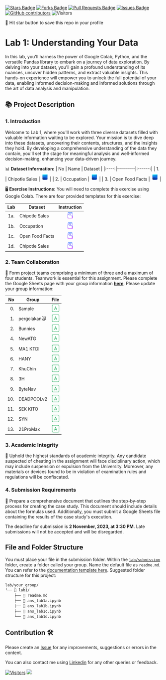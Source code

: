 <a href="https://github.com/drshahizan/HPDP/stargazers"><img src="https://img.shields.io/github/stars/drshahizan/HPDP" alt="Stars Badge"/></a>
<a href="https://github.com/drshahizan/HPDP/network/members"><img src="https://img.shields.io/github/forks/drshahizan/HPDP" alt="Forks Badge"/></a>
<a href="https://github.com/drshahizan/HPDP/pulls"><img src="https://img.shields.io/github/issues-pr/drshahizan/HPDP" alt="Pull Requests Badge"/></a>
<a href="https://github.com/drshahizan/HPDP/issues"><img src="https://img.shields.io/github/issues/drshahizan/HPDP" alt="Issues Badge"/></a>
<a href="https://github.com/drshahizan/HPDP/graphs/contributors"><img alt="GitHub contributors" src="https://img.shields.io/github/contributors/drshahizan/HPDP?color=2b9348"></a>
![Visitors](https://api.visitorbadge.io/api/visitors?path=https%3A%2F%2Fgithub.com%2Fdrshahizan%2FHPDP&labelColor=%23d9e3f0&countColor=%23697689&style=flat)

🌟 Hit star button to save this repo in your profile

# Lab 1: Understanding Your Data

In this lab, you'll harness the power of Google Colab, Python, and the versatile Pandas library to embark on a journey of data exploration. By delving into your dataset, you'll gain a profound understanding of its nuances, uncover hidden patterns, and extract valuable insights. This hands-on experience will empower you to unlock the full potential of your data, enabling informed decision-making and informed solutions through the art of data analysis and manipulation.

## 📚 Project Description

### 1. Introduction
Welcome to Lab 1, where you'll work with three diverse datasets filled with valuable information waiting to be explored. Your mission is to dive deep into these datasets, uncovering their contents, structures, and the insights they hold. By developing a comprehensive understanding of the data they contain, you'll set the stage for meaningful analysis and well-informed decision-making, enhancing your data-driven journey.

📊 **Dataset Information:**
| No | Name  | Dataset |
|:----:|---------|:------:|
| 1.  | Chipotle Sales | <a href="https://raw.githubusercontent.com/drshahizan/dataset/main/pandas/chipotle.tsv" ><img src="../images/dataset.png" width="24px" height="24px"></a> |
| 2.  | Occupation |  <a href="https://raw.githubusercontent.com/drshahizan/dataset/main/pandas/u.user" ><img src="../images/dataset.png" width="24px" height="24px"></a> |
| 3.  | Open Food Facts | <a href="https://www.kaggle.com/datasets/openfoodfacts/world-food-facts/data" ><img src="../images/dataset.png" width="24px" height="24px"></a> |

🖥️ **Exercise Instructions:**
You will need to complete this exercise using Google Colab. There are four provided templates for this exercise:

| Lab | Dataset  | Instruction |
|:----:|---------|:------:|
| 1a.  | Chipotle Sales | <a href="lab1a.ipynb" ><img src="../images/document.png" width="24px" height="24px"></a> |
| 1b.  | Occupation |  <a href="lab1b.ipynb" ><img src="../images/document.png" width="24px" height="24px"></a> |
| 1c.  | Open Food Facts | <a href="lab1c.ipynb" ><img src="../images/document.png" width="24px" height="24px"></a> |
| 1d.  | Chipotle Sales| <a href="lab1d.ipynb" ><img src="../images/document.png" width="24px" height="24px"></a> |

### 2. Team Collaboration
🚀 Form project teams comprising a minimum of three and a maximum of four students. Teamwork is essential for this assignment. Please complete the Google Sheets page with your group information [**here**](https://docs.google.com/spreadsheets/d/1vLDgDAu2ai9rAOIKUfE1xUfTEvK2ikpXJ_1F-Xqtk_c/edit#gid=305100254). Please update your group information:

| No | Group |  File |
| -----: |  ------ | :-----: | 
| 0. | Sample  |  <a href="submission/Sample/readme.md" ><img src="../images/answer.png" width="24px" height="24px" ></a> | 
| 1. | pergolakan🙀 |  <a href="submission/pergolakan/readme.md" ><img src="../images/answer.png" width="24px" height="24px" ></a> |
| 2. | Bunnies |  <a href="submission/bunnies/readme.md" ><img src="../images/answer.png" width="24px" height="24px" ></a> |  
| 4. | NewATG  |  <a href="submission/NewATG/readme.md" ><img src="../images/answer.png" width="24px" height="24px" ></a> | 
| 5. | MA1 KTDI  |  <a href="submission/MA1 KTDI/lab1/readme.md" ><img src="../images/answer.png" width="24px" height="24px" ></a> | 
| 6. | HANY  |  <a href="submission/HANY/readme.md" ><img src="../images/answer.png" width="24px" height="24px" ></a> |
| 7. | KhuChin  |  <a href="submission/KhuChin/readme.md" ><img src="../images/answer.png" width="24px" height="24px" ></a> | 
| 8. | 3H  |  <a href="submission/3H/readme.md" ><img src="../images/answer.png" width="24px" height="24px" ></a> | 
| 9. | ByteNav |  <a href="submission/ByteNav/readme.md" ><img src="../images/answer.png" width="24px" height="24px" ></a> |
| 10. | DEADPOOLv2 |  <a href="submission/DEADPOOLv2/readme.md" ><img src="../images/answer.png" width="24px" height="24px" ></a> |
| 11. | SEK KITO |  <a href="submission/SEK KITO/readme.md" ><img src="../images/answer.png" width="24px" height="24px" ></a> |
| 12. | SYN |  <a href="submission/SYN/readme.md" ><img src="../images/answer.png" width="24px" height="24px" ></a> |
| 13. | 21ProMax |  <a href="submission/21ProMax/readme.md" ><img src="../images/answer.png" width="24px" height="24px" ></a> |
### 3. Academic Integrity
🚫 Uphold the highest standards of academic integrity. Any candidate suspected of cheating in the assignment will face disciplinary action, which may include suspension or expulsion from the University. Moreover, any materials or devices found to be in violation of examination rules and regulations will be confiscated.

### 4. Submission Requirements
📝 Prepare a comprehensive document that outlines the step-by-step process for creating the case study. This document should include details about the formulas used. Additionally, you must submit a Google Sheets file containing the results of the case study's execution.

The deadline for submission is **2 November, 2023, at 3:30 PM**. Late submissions will not be accepted and will be disregarded.

## File and Folder Structure 

You must place your file in the submission folder. Within the [`lab/submission`](./submission) folder, create a folder called your group. Name the default file as `readme.md`. You can refer to the [documentation template here](./submission/Sample/readme.md). Suggested folder structure for this project:

```html
lab/your_group/
└── 📁 lab1/
    ├── 📄 readme.md
    ├── 📄 ans_lab1a.ipynb
    ├── 📄 ans_lab1b.ipynb
    ├── 📄 ans_lab1c.ipynb
    └── 📄 ans_lab1d.ipynb
```

## Contribution 🛠️
Please create an [Issue](https://github.com/drshahizan/HPDP/issues) for any improvements, suggestions or errors in the content.

You can also contact me using [Linkedin](https://www.linkedin.com/in/drshahizan/) for any other queries or feedback.

[![Visitors](https://api.visitorbadge.io/api/visitors?path=https%3A%2F%2Fgithub.com%2Fdrshahizan&labelColor=%23697689&countColor=%23555555&style=plastic)](https://visitorbadge.io/status?path=https%3A%2F%2Fgithub.com%2Fdrshahizan)
![](https://hit.yhype.me/github/profile?user_id=81284918)


